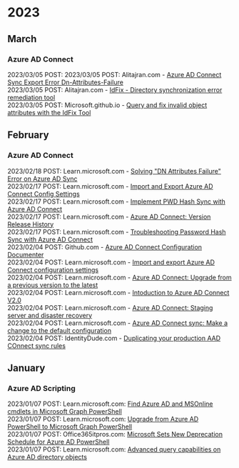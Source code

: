 # 2023 

## March

### Azure AD Connect

2023/03/05 POST: 
2023/03/05 POST: Alitajran.com - [Azure AD Connect Sync Export Error Dn-Attributes-Failure](https://www.alitajran.com/idfix-directory-synchronization-error-remediation-tool/)<br> 
2023/03/05 POST: Alitajran.com - [IdFix - Directory synchronization error remediation tool](https://www.alitajran.com/idfix-directory-synchronization-error-remediation-tool/)<br>
2023/03/05 POST: Microsoft.github.io - [Query and fix invalid object attributes with the IdFix Tool](https://microsoft.github.io/idfix/) <br>


## February

### Azure AD Connect

2023/02/18 POST: Learn.microsoft.com - [Solving "DN Attributes Failure" Error on Azure AD Sync](https://lxadm.com/dn-attributes-failure-azure-sync/)<br>
2023/02/17 POST: Learn.microsoft.com - [Import and Export Azure AD Connect Config Settings](https://learn.microsoft.com/en-us/azure/active-directory/hybrid/how-to-connect-import-export-config)<br>
2023/02/17 POST: Learn.microsoft.com - [Implement PWD Hash Sync with Azure AD Connect](https://learn.microsoft.com/en-us/azure/active-directory/hybrid/how-to-connect-password-hash-synchronization)<br>
2023/02/17 POST: Learn.microsoft.com - [Azure AD Connect: Version Release History](https://learn.microsoft.com/en-us/azure/active-directory/hybrid/reference-connect-version-history)<br>
2023/02/17 POST: Learn.microsoft.com - [Troubleshooting Password Hash Sync with Azure AD Connect](https://learn.microsoft.com/en-us/azure/active-directory/hybrid/tshoot-connect-password-hash-synchronization)<br>
2023/02/04 POST: Github.com - [Azure AD Connect Configuration Documenter](https://github.com/Microsoft/AADConnectConfigDocumenter)<br>
2023/02/04 POST: Learn.microsoft.com - [Import and export Azure AD Connect configuration settings](https://github.com/Microsoft/AADConnectConfigDocumenter)<br>
2023/02/04 POST: Learn.microsoft.com - [Azure AD Connect: Upgrade from a previous version to the latest](https://learn.microsoft.com/en-us/azure/active-directory/hybrid/how-to-upgrade-previous-version)<br>
2023/02/04 POST: Learn.microsoft.com - [Intoduction to Azure AD Connect V2.0](https://learn.microsoft.com/en-us/azure/active-directory/hybrid/whatis-azure-ad-connect-v2)<br>
2023/02/04 POST: Learn.microsoft.com - [Azure AD Connect: Staging server and disaster recovery](https://learn.microsoft.com/en-us/azure/active-directory/hybrid/how-to-connect-sync-staging-server#verify-the-configuration-of-a-server)<br>
2023/02/04 POST: Learn.microsoft.com - [Azure AD Connect sync: Make a change to the default configuration](https://learn.microsoft.com/en-us/azure/active-directory/hybrid/how-to-connect-sync-change-the-configuration)<br>
2023/02/04 POST: IdentityDude.com - [Duplicating your production AAD COnnect sync rules](https://identitydude.com/2018/06/08/duplicating-your-production-aad-connect-sync-rules-on-your-staging-server-using-the-aad-connect-helper-module/)

## January

### Azure AD Scripting

2023/01/07 POST: Learn.microsoft.com: [Find Azure AD and MSOnline cmdlets in Microsoft Graph PowerShell](https://learn.microsoft.com/en-us/powershell/microsoftgraph/azuread-msoline-cmdlet-map?view=graph-powershell-1.0)<br>
2023/01/07 POST: Learn.microsoft.com: [Upgrade from Azure AD PowerShell to Microsoft Graph PowerShell](https://learn.microsoft.com/en-us/powershell/microsoftgraph/migration-steps?view=graph-powershell-1.0)<br>
2023/01/07 POST: Office365itpros.com: [Microsoft Sets New Deprecation Schedule for Azure AD PowerShell](https://office365itpros.com/2022/03/17/azure-ad-powershell-deprecation/)<br>
2023/01/07 POST: Learn.microsoft.com: [Advanced query capabilities on Azure AD directory objects](https://learn.microsoft.com/en-us/graph/aad-advanced-queries?tabs=powershell)<br>
